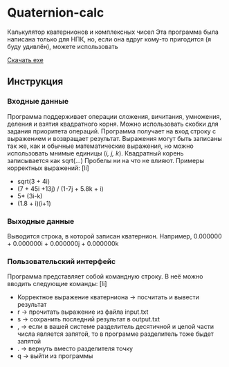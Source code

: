 # Quaternion-calc
Калькулятор кватернионов и комплексных чисел
Эта программа была написана только для НПК, но, если она вдруг кому-то пригодится (я буду удивлён), можете использовать

[Скачать exe](https://github.com/cjvth/Quaternion-calc/releases/download/1.0/Quaternion.calc.exe)

## Инструкция
### Входные данные
Программа поддерживает операции сложения, вичитания, умножения, деления и взятия квадратного корня. Можно использовать скобки для задания приоритета операций. Программа получает на вход строку с выражением и возвращает результат.
Выражения могут быть записаны так же, как и обычные математические выражения, но можно использовать мнимые единицы (*i, j, k*). Квадратный корень записывается как sqrt(...)
Пробелы ни на что не влияют.
Примеры корректных выражений:
[li] 
* sqrt(3 + 4i)
* (7 + 45i +13j) / (1-7j + 5.8k +   i)
* 5* (3i-k)
* (1.8 + i)(i+1)

### Выходные данные
Выводится строка, в которой записан кватернион. Например, 0.000000 + 0.000000i + 0.000000j + 0.000000k
### Пользовательский интерфейс
Программа представляет собой командную строку. В неё можно вводить следующие команды:
[li]
* Корректное выражение кватерниона -> посчитать и вывести результат
* r -> прочитать выражение из файла input.txt
* s -> сохранить последний результат в output.txt
* , -> если в вашей системе разделитель десятичной и целой части числа является запятой, то в программе разделитель тоже быдет запятой
* . -> вернуть вместо разделителя точку
* q -> выйти из программы
